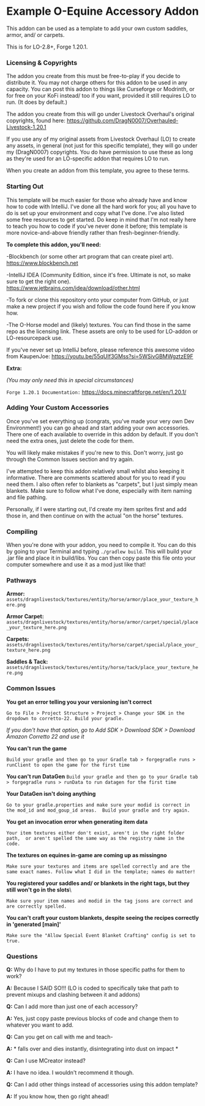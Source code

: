 # Example O-Equine Accessory Addon
This addon can be used as a template to add your own custom saddles, armor, and/ or carpets.

This is for LO-2.8+, Forge 1.20.1.

### Licensing & Copyrights
The addon you create from this must be free-to-play if you decide to distribute it. 
You may not charge others for this addon to be used in any capacity. You can post this addon
to things like Curseforge or Modrinth, or for free on your KoFi instead/ too if you
want, provided it still requires LO to run. (It does by default.)

The addon you create from this will go under Livestock Overhaul's original copyrights, found here: 
https://github.com/DragN0007/Overhauled-Livestock-1.20.1

If you use any of my original assets from Livestock Overhaul (LO) to create any assets, in general 
(not just for this specific template), they will go under my (DragN0007) copyrights. You do have
permission to use these as long as they're used for an LO-specific addon that requires LO to run.

When you create an addon from this template, you agree to these terms.

### Starting Out

This template will be much easier for those who already have and know how to code with IntelliJ. 
I've done all the hard work for you; all you have to do is set up your environment and copy what I've done.
I've also listed some free resources to get started.
Do keep in mind that I'm not really here to teach you how to code if you've never done it before; this
template is more novice-and-above friendly rather than fresh-beginner-friendly.

**To complete this addon, you'll need:**

-Blockbench (or some other art program that can create pixel art).
https://www.blockbench.net

-IntelliJ IDEA (Community Edition, since it's free. Ultimate is not, so make sure to get the right one). 
https://www.jetbrains.com/idea/download/other.html

-To fork or clone this repository onto your computer from GitHub, 
or just make a new project if you wish and follow the code found here if you know how.

-The O-Horse model and (likely) textures. You can find those in the same repo as the licensing link. These
assets are only to be used for LO-addon or LO-resourcepack use.

If you've never set up IntelliJ before, please reference this awesome video from KaupenJoe:
https://youtu.be/55qUIf3GMss?si=5WSivGBMWgztzE9F

**Extra:**

_(You may only need this in special circumstances)_

`Forge 1.20.1 Documentation:` https://docs.minecraftforge.net/en/1.20.1/

### Adding Your Custom Accessories

Once you've set everything up (congrats, you've made your very own Dev Environment!) 
you can go ahead and start adding your own accessories. There one of each
available to override in this addon by default. If you don't need the extra ones, just delete the code for them.

You will likely make mistakes if you're new to this. Don't worry, just go through the Common Issues section and try again.

I've attempted to keep this addon relatively small whilst also keeping it informative. There are comments
scattered about for you to read if you need them. I also often refer to blankets as "carpets", but I just
simply mean blankets. Make sure to follow what I've done, especially with item naming and file pathing.

Personally, if I were starting out, I'd create my item sprites first and add those in, and then continue
on with the actual "on the horse" textures.

### Compiling
When you're done with your addon, you need to compile it. You can do this by going to your Terminal and 
typing `./gradlew build`. This will build your .jar file and place it in build/libs. You can then copy paste
this file onto your computer somewhere and use it as a mod just like that!

### Pathways

**Armor:**
`assets/dragnlivestock/textures/entity/horse/armor/place_your_texture_here.png`

**Armor Carpet:**
`assets/dragnlivestock/textures/entity/horse/armor/carpet/special/place_your_texture_here.png`

**Carpets:**
`assets/dragnlivestock/textures/entity/horse/carpet/special/place_your_texture_here.png`

**Saddles & Tack:**
`assets/dragnlivestock/textures/entity/horse/tack/place_your_texture_here.png`

### Common Issues

**You get an error telling you your versioning isn't correct**

`Go to File > Project Structure > Project > Change your SDK in the dropdown to corretto-22. Build your gradle.`

_If you don't have that option, go to Add SDK > Download SDK > Download Amazon Corretto 22 and use it_

**You can't run the game**

`Build your gradle and then go to your Gradle tab > forgegradle runs > runClient to open the game for the first time`

**You can't run DataGen**
`Build your gradle and then go to your Gradle tab > forgegradle runs > runData to run datagen for the first time`

**Your DataGen isn't doing anything**

`Go to your gradle.properties and make sure your modid is correct in the mod_id and mod_goup_id areas. 
Build your gradle and try again.`

**You get an invocation error when generating item data**

`Your item textures either don't exist, aren't in the right folder path, 
or aren't spelled the same way as the registry name in the code.`

**The textures on equines in-game are coming up as missingno**

`Make sure your textures and items are spelled correctly and are the same exact names. Follow what I did
in the template; names do matter!`

**You registered your saddles and/ or blankets in the right tags, but they still won't go in the slots**\

`Make sure your item names and modid in the tag jsons are correct and are correctly spelled.`

**You can't craft your custom blankets, despite seeing the recipes correctly in 'generated [main]'**

`Make sure the "Allow Special Event Blanket Crafting" config is set to true.`

### Questions

**Q:** Why do I have to put my textures in those specific paths for them to work?

**A:** Because I SAID SO!!! (LO is coded to specifically take that path to prevent mixups and clashing
between it and addons)

**Q:** Can I add more than just one of each accessory?

**A:** Yes, just copy paste previous blocks of code and change them to whatever you want to add.


**Q:** Can you get on call with me and teach-

**A:** * falls over and dies instantly, disintegrating into dust on impact *


**Q:** Can I use MCreator instead? 

**A:** I have no idea. I wouldn't recommend it though.


**Q:** Can I add other things instead of accessories using this addon template?

**A:** If you know how, then go right ahead!